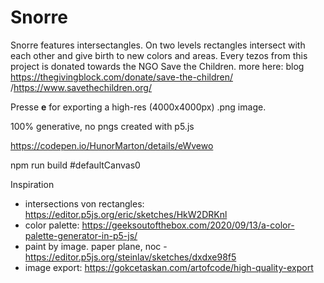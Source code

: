 # Snorre

Snorre features intersectangles. On two levels rectangles intersect with each other and give birth to new colors and areas. Every tezos from this project is donated towards the NGO Save the Children. more here: blog https://thegivingblock.com/donate/save-the-children/ /https://www.savethechildren.org/ 

Presse **e** for exporting a high-res (4000x4000px) .png image.

100% generative, no pngs
created with p5.js



https://codepen.io/HunorMarton/details/eWvewo

npm run build
#defaultCanvas0


Inspiration
* intersections von rectangles: https://editor.p5js.org/eric/sketches/HkW2DRKnl 
* color palette: https://geeksoutofthebox.com/2020/09/13/a-color-palette-generator-in-p5-js/ 
* paint by image. paper plane, noc - https://editor.p5js.org/steinlav/sketches/dxdxe98f5
* image export: https://gokcetaskan.com/artofcode/high-quality-export 